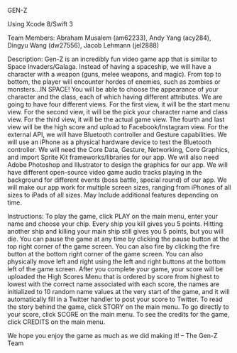 GEN-Z

Using Xcode 8/Swift 3

Team Members:
Abraham Musalem (am62233), Andy Yang (acy284), Dingyu Wang (dw27556), Jacob Lehmann (jel2888)

Description:
Gen-Z is an incredibly fun video game app that is similar to Space Invaders/Galaga. Instead of having a spaceship, we will have a character with a weapon (guns, melee weapons, and magic). From top to bottom, the player will encounter hordes of enemies, such as zombies or monsters...IN SPACE! You will be able to choose the appearance of your character and the class, each of which having different attributes. We are going to have four different views. For the first view, it will be the start menu view. For the second view, it will be the pick your character name and class view. For the third view, it will be the actual game view. The fourth and last view will be the high score and upload to Facebook/Instagram view. For the external API, we will have Bluetooth controller and Gesture capabilities. We will use an iPhone as a physical hardware device to test the Bluetooth controller. We will need the Core Data, Gesture, Networking, Core Graphics, and import Sprite Kit frameworks/libraries for our app. We will also need Adobe Photoshop and Illustrator to design the graphics for our app. We will have different open-source video game audio tracks playing in the background for different events (boss battle, special round) of our app. We will make our app work for multiple screen sizes, ranging from iPhones of all sizes to iPads of all sizes. May Include additional features depending on time.

Instructions:
To play the game, click PLAY on the main menu, enter your name and choose your chip. Every ship you kill gives you 5 points. Hitting another ship and killing your main ship still gives you 5 points, but you will die. You can pause the game at any time by clicking the pause button at the top right corner of the game screen. You can also fire by clicking the fire button at the bottom right corner of the game screen. You can also physically move left and right using the left and right buttons at the bottom left of the game screen. After you complete your game, your score will be uploaded the High Scores Menu that is ordered by score from highest to lowest with the correct name associated with each score, the names are initialized to 10 random name values at the very start of the game, and it will automatically fill in a Twitter handler to post your score to Twitter. 
	To read the story behind the game, click STORY on the main menu. 
	To go directly to your score, click SCORE on the main menu. 
	To see the credits for the game, click CREDITS on the main menu. 

We hope you enjoy the game as much as we did making it! – The Gen-Z Team
